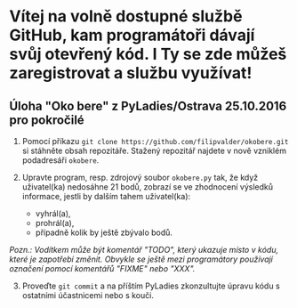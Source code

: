 # Vítej na volně dostupné službě GitHub, kam programátoři dávají svůj otevřený kód. I Ty se zde můžeš zaregistrovat a službu využívat!

## Úloha "Oko bere" z PyLadies/Ostrava 25.10.2016 pro pokročilé

1. Pomocí příkazu `git clone https://github.com/filipvalder/okobere.git` si stáhněte obsah repozitáře. Stažený repozitář najdete v nově vzniklém podadresáři `okobere`.

2. Upravte program, resp. zdrojový soubor `okobere.py` tak, že když uživatel(ka) nedosáhne 21 bodů, zobrazí se ve zhodnocení výsledků informace, jestli by dalším tahem uživatel(ka):
	- vyhrál(a),
	- prohrál(a),
	- případně kolik by ještě zbývalo bodů.

  _Pozn.: Vodítkem může být komentář "TODO", který ukazuje místo v kódu, které je zapotřebí změnit. Obvykle se ještě mezi programátory používají označení pomocí komentářů "FIXME" nebo "XXX"._

3. Proveďte `git commit` a na příštím PyLadies zkonzultujte úpravu kódu s ostatními účastnicemi nebo s kouči.
